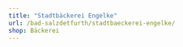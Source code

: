 ```yaml
---
title: "Stadtbäckerei Engelke"
url: /bad-salzdetfurth/stadtbaeckerei-engelke/
shop: Bäckerei
---
```

